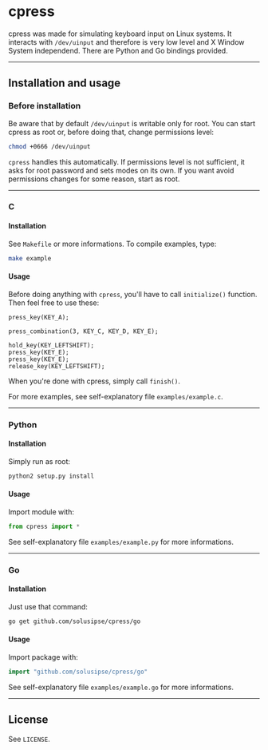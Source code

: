 cpress
======

cpress was made for simulating keyboard input on Linux systems. It interacts with `/dev/uinput` and therefore is very low level and X Window System independend. There are Python and Go bindings provided.

----------------------------

## Installation and usage ##

### Before installation ###

Be aware that by default `/dev/uinput` is writable only for root.
You can start cpress as root or, before doing that, change permissions level:

```bash
chmod +0666 /dev/uinput
```

`cpress` handles this automatically. If permissions level is not sufficient, it asks for root password and sets modes on its own. If you want avoid permissions changes for some reason, start as root.

----------------------------

### C ###

#### Installation ####

See `Makefile` or more informations. To compile examples, type:
```bash
make example
```

#### Usage ####

Before doing anything with `cpress`, you'll have to call `initialize()` function. Then feel free to use these:

```
press_key(KEY_A);
```

```
press_combination(3, KEY_C, KEY_D, KEY_E);
```

```
hold_key(KEY_LEFTSHIFT);
press_key(KEY_E);
press_key(KEY_E);
release_key(KEY_LEFTSHIFT);
```

When you're done with cpress, simply call `finish()`.

For more examples, see self-explanatory file `examples/example.c`.

----------------------------


### Python ###

#### Installation ####

Simply run as root:

```bash
python2 setup.py install
```

#### Usage ####

Import module with:

```python
from cpress import *
```

See self-explanatory file `examples/example.py` for more informations.

----------------------------

### Go ###

#### Installation ####

Just use that command:

```bash
go get github.com/solusipse/cpress/go
```

#### Usage ####

Import package with:

```go
import "github.com/solusipse/cpress/go"
```

See self-explanatory file `examples/example.go` for more informations.


----------------------------

## License ##

See `LICENSE`.
